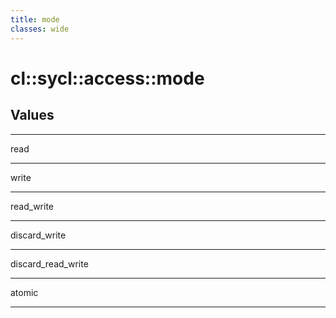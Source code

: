 ```yaml
---
title: mode
classes: wide
---
```

# cl::sycl::access::mode
## Values

---

read

---

write

---

read_write

---

discard_write

---

discard_read_write

---

atomic

---

